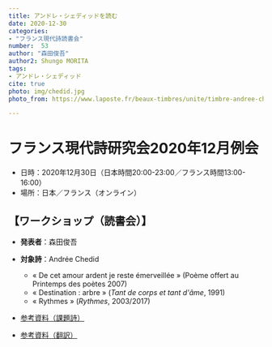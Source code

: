 ```yaml
---
title: アンドレ・シェディッドを読む
date: 2020-12-30
categories:
- "フランス現代詩読書会"
number:  53
author: "森田俊吾"
author2: Shungo MORITA
tags:
- アンドレ・シェディッド
cite: true
photo: img/chedid.jpg
photo_from: https://www.laposte.fr/beaux-timbres/unite/timbre-andree-chedid-international/p/1120007

---
```


# フランス現代詩研究会2020年12月例会

- 日時：2020年12月30日（日本時間20:00-23:00／フランス時間13:00-16:00）
- 場所：日本／フランス（オンライン）

<!--more-->

## 【ワークショップ（読書会）】

- **発表者**：森田俊吾

- **対象詩**：Andrée Chedid
    - « De cet amour ardent je reste émerveillée » (Poème offert au Printemps des poètes 2007)
    - « Destination : arbre » (*Tant de corps et tant d'âme*, 1991)
    - « Rythmes » (*Rythmes*, 2003/2017)

- [参考資料（課題詩）](https://groups.google.com/g/poesiecontemporaine/c/o7qbWbSJDPw/m/qpsJmAlbAgAJ)
- [参考資料（翻訳）](https://groups.google.com/g/poesiecontemporaine/c/LYPqKW827KU)


